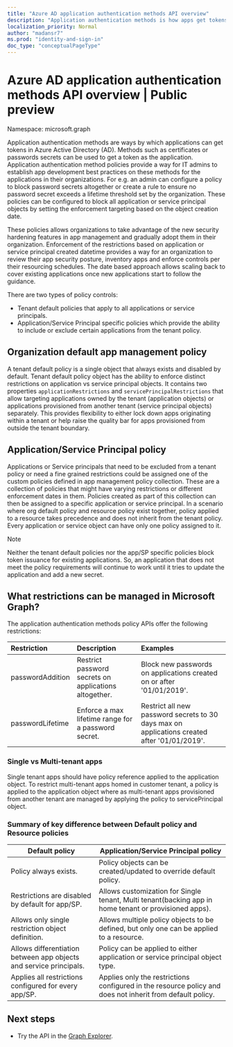 ```yaml
---
title: "Azure AD application authentication methods API overview"
description: "Application authentication methods is how apps get tokens in Azure AD."
localization_priority: Normal
author: "madansr7"
ms.prod: "identity-and-sign-in"
doc_type: "conceptualPageType"
---
```


# Azure AD application authentication methods API overview | Public preview

Namespace: microsoft.graph

Application authentication methods are ways by which applications can get tokens in Azure Active Directory (AD). Methods such as certificates or passwords secrets can be used to get a token as the application.
Application authentication method policies provide a way for IT admins to establish app development best practices on these methods for the applications in their organizations. For e.g. an admin can configure a policy to block password secrets altogether or create a rule to ensure no password secret exceeds a lifetime threshold set by the organization. These policies can be configured to block all application or service principal objects by setting the enforcement targeting based on the object creation date.

These policies allows organizations to take advantage of the new security hardening features in app management and gradually adopt them in their organization. Enforcement of the restrictions based on application or service principal created datetime provides a way for an organization to review their app security posture, inventory apps and enforce controls per their resourcing schedules. The date based approach allows scaling back to cover existing applications once new applications start to follow the guidance.

There are two types of policy controls:

- Tenant default policies that apply to all applications or service principals.
- Application/Service Principal specific policies which provide the ability to include or exclude certain applications from the tenant policy.

## Organization default app management policy

A tenant default policy is a single object that always exists and disabled by default. Tenant default policy object has the ability to enforce distinct restrictions on application vs service principal objects.
It contains two properties `applicationRestrictions` and `servicePrincipalRestrictions` that allow targeting applications owned by the tenant (application objects) or applications provisioned from another tenant (service principal objects) separately. This provides flexibility to either lock down apps originating within a tenant or help raise the quality bar for apps provisioned from outside the tenant boundary.

## Application/Service Principal policy

Applications or Service principals that need to be excluded from a tenant policy or need a fine grained restrictions could be assigned one of the custom policies defined in app management policy collection. These are a collection of policies that might have varying restrictions or different enforcement dates in them.
Policies created as part of this collection can then be assigned to a specific application or service principal. In a scenario where org default policy and resource policy exist together, policy applied to a resource takes precedence and does not inherit from the tenant policy.
Every application or service object can have only one policy assigned to it.

> [!Note]
> Neither the tenant default policies nor the app/SP specific policies block token issuance for existing applications. So, an application that does not meet the policy requirements will continue to work until it tries to update the application and add a new secret.

## What restrictions can be managed in Microsoft Graph?

The application authentication methods policy APIs offer the following restrictions:

| Restriction      | Description                                           | Examples                                                                                     |
| :--------------- | :---------------------------------------------------- | :------------------------------------------------------------------------------------------- |
| passwordAddition | Restrict password secrets on applications altogether. | Block new passwords on applications created on or after '01/01/2019'.                        |
| passwordLifetime | Enforce a max lifetime range for a password secret.   | Restrict all new password secrets to 30 days max on applications created after '01/01/2019'. |

### Single vs Multi-tenant apps

Single tenant apps should have policy reference applied to the application object.
To restrict multi-tenant apps homed in customer tenant, a policy is applied to the application object where as multi-tenant apps provisioned from another tenant are managed by applying the policy to servicePrincipal object.

### Summary of key difference between Default policy and Resource policies

| Default policy                                                     | Application/Service Principal policy                                                                      |
| ------------------------------------------------------------------ | --------------------------------------------------------------------------------------------------------- |
| Policy always exists.                                              | Policy objects can be created/updated to override default policy.                                         |
| Restrictions are disabled by default for app/SP.                   | Allows customization for Single tenant, Multi tenant(backing app in home tenant or provisioned apps).     |
| Allows only single restriction object definition.                  | Allows multiple policy objects to be defined, but only one can be applied to a resource.                  |
| Allows differentiation between app objects and service principals. | Policy can be applied to either application or service principal object type.                             |
| Applies all restrictions configured for every app/SP.              | Applies only the restrictions configured in the resource policy and does not inherit from default policy. |

## Next steps

- Try the API in the [Graph Explorer](https://developer.microsoft.com/graph/graph-explorer).
